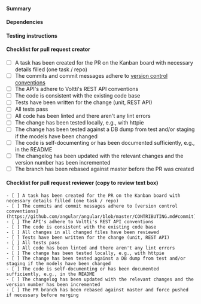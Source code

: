 #### Summary
<!-- Describe the change, including rationale and design decisions (not just what but also why) -->

#### Dependencies
<!-- Describe the dependencies the change has on other repositories, pull requests etc. -->

#### Testing instructions
<!-- Describe how the change can be tested, e.g., steps and tools to use -->

#### Checklist for pull request creator
<!-- Check that the necessary steps have been done before the PR is created -->

- [ ] A task has been created for the PR on the Kanban board with necessary details filled (one task / repo)
- [ ] The commits and commit messages adhere to [version control conventions](https://github.com/angular/angular/blob/master/CONTRIBUTING.md#commit)
- [ ] The API's adhere to Voltti's REST API conventions
- [ ] The code is consistent with the existing code base
- [ ] Tests have been written for the change (unit, REST API)
- [ ] All tests pass
- [ ] All code has been linted and there aren't any lint errors
- [ ] The change has been tested locally, e.g., with httpie
- [ ] The change has been tested against a DB dump from test and/or staging if the models have been changed
- [ ] The code is self-documenting or has been documented sufficiently, e.g., in the README
- [ ] The changelog has been updated with the relevant changes and the version number has been incremented
- [ ] The branch has been rebased against master before the PR was created

#### Checklist for pull request reviewer (copy to review text box)
<!-- Check that the necessary steps have been done in the review. Copy the template beneath for the review. -->

```
- [ ] A task has been created for the PR on the Kanban board with necessary details filled (one task / repo)
- [ ] The commits and commit messages adhere to [version control conventions](https://github.com/angular/angular/blob/master/CONTRIBUTING.md#commit)
- [ ] The API's adhere to Voltti's REST API conventions
- [ ] The code is consistent with the existing code base
- [ ] All changes in all changed files have been reviewed
- [ ] Tests have been written for the change (unit, REST API)
- [ ] All tests pass
- [ ] All code has been linted and there aren't any lint errors
- [ ] The change has been tested locally, e.g., with httpie
- [ ] The change has been tested against a DB dump from test and/or staging if the models have been changed
- [ ] The code is self-documenting or has been documented sufficiently, e.g., in the README
- [ ] The changelog has been updated with the relevant changes and the version number has been incremented
- [ ] The PR branch has been rebased against master and force pushed if necessary before merging
```
